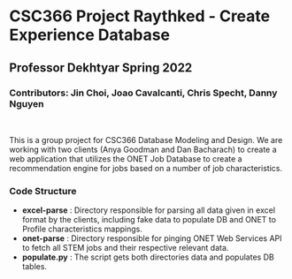 # CSC366 Project Raythked - Create Experience Database

## Professor Dekhtyar Spring 2022

### Contributors: Jin Choi, Joao Cavalcanti, Chris Specht, Danny Nguyen

<br>

This is a group project for CSC366 Database Modeling and Design. We are working with two clients (Anya Goodman and Dan Bacharach) to create a web application that utilizes the ONET Job Database to create a recommendation engine for jobs based on a number of job characteristics.

### Code Structure

* **excel-parse** : Directory responsible for parsing all data given in excel format by the clients, including fake data to populate DB and ONET to Profile characteristics mappings.
* **onet-parse** : Directory responsible for pinging ONET Web Services API to fetch all STEM jobs and their respective relevant data. 
* **populate.py** : The script gets both directories data and populates DB tables.
